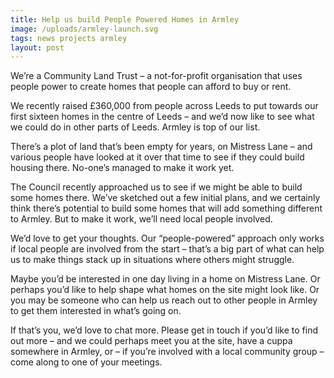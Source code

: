 ```yaml
---
title: Help us build People Powered Homes in Armley
image: /uploads/armley-launch.svg
tags: news projects armley
layout: post
---
```

We’re a Community Land Trust – a not-for-profit organisation that uses people power to create homes that people can afford to buy or rent.

We recently raised £360,000 from people across Leeds to put towards our first sixteen homes in the centre of Leeds – and we’d now like to see what we could do in other parts of Leeds. Armley is top of our list.

There’s a plot of land that’s been empty for years, on Mistress Lane – and various people have looked at it over that time to see if they could build housing there.  No-one’s managed to make it work yet.

The Council recently approached us to see if we might be able to build some homes there.  We’ve sketched out a few initial plans, and we certainly think there’s potential to build some homes that will add something different to Armley. But to make it work, we’ll need local people involved.

We’d love to get your thoughts.  Our “people-powered” approach only works if local people are involved from the start – that’s a big part of what can help us to make things stack up in situations where others might struggle.

Maybe you’d be interested in one day living in a home on Mistress Lane.  Or perhaps you’d like to help shape what homes on the site might look like.  Or you may be someone who can help us reach out to other people in Armley to get them interested in what’s going on.

If that’s you, we’d love to chat more.  Please get in touch if you’d like to find out more – and we could perhaps meet you at the site, have a cuppa somewhere in Armley, or – if you’re involved with a local community group – come along to one of your meetings.